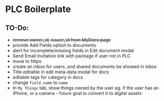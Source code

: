 # PLC Boilerplate

## TO-Do:

- ~~remove owner_id, issuer_id from MyDocs page~~
- provide Add Fields option to documents
- alert for incomplete/missing fields in Edit document modal
- Send Email invitation link with package if user not in PLC
- move to https
- create an inbox for users, and shared documents be showed in inbox
- Title editable in edit meta-data modal for docs
- editable tags for category in docs
- change `field_name` to `name`
- In `My Things` tab, show things owned by the user eg. if the user has an iPhone, or a camera - future goal to convert it to digital assets
